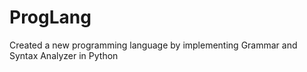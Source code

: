# ProgLang
Created a new programming language by implementing Grammar and Syntax Analyzer in Python

